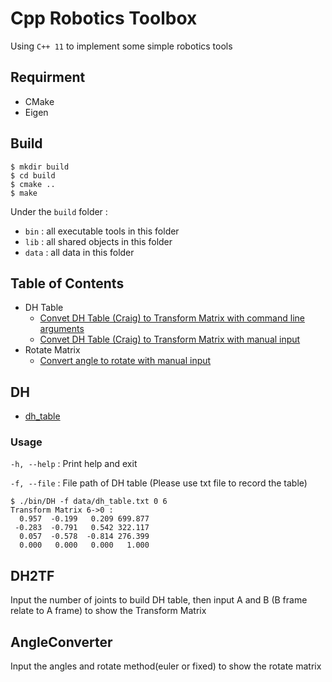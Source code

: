 # Cpp Robotics Toolbox
Using `C++ 11` to implement some simple robotics tools

## Requirment
* CMake
* Eigen

## Build
```shell
$ mkdir build
$ cd build
$ cmake ..
$ make
```

Under the `build` folder :
* `bin`  : all executable tools in this folder
* `lib`  : all shared objects in this folder
* `data` : all data in this folder

## Table of Contents
* DH Table
    - [Convet DH Table (Craig) to Transform Matrix with command line arguments](#dh)
    - [Convet DH Table (Craig) to Transform Matrix with manual input](#dh2tf) 
* Rotate Matrix
    - [Convert angle to rotate with manual input](#angleconverter)

## DH
* [dh_table](data/dh_table.txt)

### Usage
`-h, --help` : Print help and exit

`-f, --file` : File path of DH table (Please use txt file to record the table)

```shell
$ ./bin/DH -f data/dh_table.txt 0 6
Transform Matrix 6->0 : 
  0.957  -0.199   0.209 699.877
 -0.283  -0.791   0.542 322.117
  0.057  -0.578  -0.814 276.399
  0.000   0.000   0.000   1.000
```

## DH2TF
Input the number of joints to build DH table, then input A and B (B frame relate to A frame) to show the Transform Matrix

## AngleConverter
Input the angles and rotate method(euler or fixed) to show the rotate matrix
